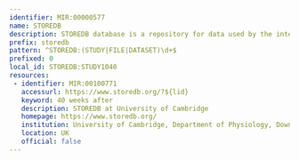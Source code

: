 ```yaml
---
identifier: MIR:00000577
name: STOREDB
description: STOREDB database is a repository for data used by the international radiobiology community, archiving and sharing primary data outputs from research on low dose radiation. It also provides a directory of bioresources and databases for radiobiology projects containing information and materials that investigators are willing to share. STORE supports the creation of a low dose radiation research commons.
prefix: storedb
pattern: ^STOREDB:(STUDY|FILE|DATASET)\d+$
prefixed: 0
local_id: STOREDB:STUDY1040
resources:
 - identifier: MIR:00100771
   accessurl: https://www.storedb.org/?${lid}
   keyword: 40 weeks after
   description: STOREDB at University of Cambridge
   homepage: https://www.storedb.org/
   institution: University of Cambridge, Department of Physiology, Downing Street, Cambridge
   location: UK
   official: false
---
```

